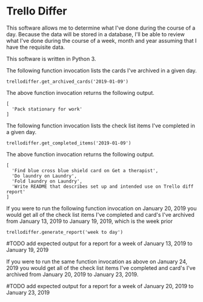 # Trello Differ

This software allows me to determine what I've done during the course of a day. Because the data will be stored in a database, I'll be able to review what I've done during the course of a week, month and year assuming that I have the requisite data. 

This software is written in Python 3.

The following function invocation lists the cards I've archived in a given day.

```
trellodiffer.get_archived_cards('2019-01-09')
```

The above function invocation returns the following output.

```
[
  'Pack stationary for work'
]
```

The following function invocation lists the check list items I've completed in a given day.

```
trellodiffer.get_completed_items('2019-01-09')
```

The above function invocation returns the following output.

```
[
  'Find blue cross blue shield card on Get a therapist',
  'Do laundry on Laundry',
  'Fold laundry on Laundry',
  'Write README that describes set up and intended use on Trello diff report'
]
```

If you were to run the following function invocation on January 20, 2019 you would get all of the check list items I've completed and card's I've archived from January 13, 2019 to January 19, 2019, which is the week prior

```
trellodiffer.generate_report('week to day')
```

#TODO add expected output for a report for a week of January 13, 2019 to January 19, 2019

If you were to run the same function invocation as above on January 24, 2019 you would get all of the check list items I've completed and card's I've archived from January 20, 2019 to January 23, 2019.

#TODO add expected output for a report for a week of January 20, 2019 to January 23, 2019
